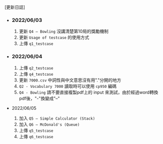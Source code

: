 [更新日誌]

* ### 2022/06/03
	1. 更新 `Q4 – Bowling` 沒講清楚第10局的獎勵機制
	2. 更新 `Usage of testcase` 的使用方式
	3. 上傳 `q1_testcase`

* ### 2022/06/04
	1. 上傳 `q2_testcase`
	2. 上傳 `q4_testcase`
	3. 更新 `7000.csv` 中詞性與中文意思沒有用"."分開的地方
	4. `Q2 - Vocabulary 7000` 讀取時可以使用 `cp950` 編碼
	5. `Q4 - Bowling` 請不要直接複製pdf上的 input 來測試，由於經過word轉換pdf後，"-"換變成"–"

* 2022/06/05
	1. 加入 `Q5 – Simple Calculator (Stack)`
	2. 加入 `Q6 – McDonald's (Queue)`
	3. 上傳 `q5_testcase`
	4. 上傳 `q6_testcase`